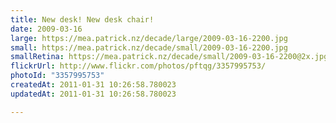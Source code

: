```yaml
---
title: New desk! New desk chair!
date: 2009-03-16
large: https://mea.patrick.nz/decade/large/2009-03-16-2200.jpg
small: https://mea.patrick.nz/decade/small/2009-03-16-2200.jpg
smallRetina: https://mea.patrick.nz/decade/small/2009-03-16-2200@2x.jpg
flickrUrl: http://www.flickr.com/photos/pftqg/3357995753/
photoId: "3357995753"
createdAt: 2011-01-31 10:26:58.780023
updatedAt: 2011-01-31 10:26:58.780023

---
```


